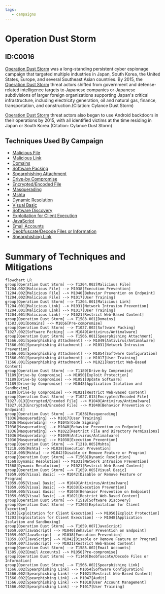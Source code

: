 ```yaml
---
tags:
   - campaigns
---
```

# Operation Dust Storm
## ID:C0016
[Operation Dust Storm](/mitre/campaigns/C0016) was a long-standing persistent cyber espionage campaign that targeted multiple industries in Japan, South Korea, the United States, Europe, and several Southeast Asian countries. By 2015, the [Operation Dust Storm](/mitre/campaigns/C0016) threat actors shifted from government and defense-related intelligence targets to Japanese companies or Japanese subdivisions of larger foreign organizations supporting Japan's critical infrastructure, including electricity generation, oil and natural gas, finance, transportation, and construction.(Citation: Cylance Dust Storm)

[Operation Dust Storm](/mitre/campaigns/C0016) threat actors also began to use Android backdoors in their operations by 2015, with all identified victims at the time residing in Japan or South Korea.(Citation: Cylance Dust Storm)
## Techniques Used By Campaign
* [Malicious File](techniques/T1204/002)
* [Malicious Link](techniques/T1204/001)
* [Domains](techniques/T1583/001)
* [Software Packing](techniques/T1027/002)
* [Spearphishing Attachment](techniques/T1566/001)
* [Drive-by Compromise](techniques/T1189)
* [Encrypted/Encoded File](techniques/T1027/013)
* [Masquerading](techniques/T1036)
* [Mshta](techniques/T1218/005)
* [Dynamic Resolution](techniques/T1568)
* [Visual Basic](techniques/T1059/005)
* [Software Discovery](techniques/T1518)
* [Exploitation for Client Execution](techniques/T1203)
* [JavaScript](techniques/T1059/007)
* [Email Accounts](techniques/T1585/002)
* [Deobfuscate/Decode Files or Information](techniques/T1140)
* [Spearphishing Link](techniques/T1566/002)

# Summary of Techniques and Mitigations
```mermaid
flowchart LR
group[Operation Dust Storm] --> T1204.002[Malicious File]
T1204.002[Malicious File] --> M1038[Execution Prevention]
T1204.002[Malicious File] --> M1040[Behavior Prevention on Endpoint]
T1204.002[Malicious File] --> M1017[User Training]
group[Operation Dust Storm] --> T1204.001[Malicious Link]
T1204.001[Malicious Link] --> M1031[Network Intrusion Prevention]
T1204.001[Malicious Link] --> M1017[User Training]
T1204.001[Malicious Link] --> M1021[Restrict Web-Based Content]
group[Operation Dust Storm] --> T1583.001[Domains]
T1583.001[Domains] --> M1056[Pre-compromise]
group[Operation Dust Storm] --> T1027.002[Software Packing]
T1027.002[Software Packing] --> M1049[Antivirus/Antimalware]
group[Operation Dust Storm] --> T1566.001[Spearphishing Attachment]
T1566.001[Spearphishing Attachment] --> M1049[Antivirus/Antimalware]
T1566.001[Spearphishing Attachment] --> M1031[Network Intrusion Prevention]
T1566.001[Spearphishing Attachment] --> M1054[Software Configuration]
T1566.001[Spearphishing Attachment] --> M1017[User Training]
T1566.001[Spearphishing Attachment] --> M1021[Restrict Web-Based Content]
group[Operation Dust Storm] --> T1189[Drive-by Compromise]
T1189[Drive-by Compromise] --> M1050[Exploit Protection]
T1189[Drive-by Compromise] --> M1051[Update Software]
T1189[Drive-by Compromise] --> M1048[Application Isolation and Sandboxing]
T1189[Drive-by Compromise] --> M1021[Restrict Web-Based Content]
group[Operation Dust Storm] --> T1027.013[Encrypted/Encoded File]
T1027.013[Encrypted/Encoded File] --> M1049[Antivirus/Antimalware]
T1027.013[Encrypted/Encoded File] --> M1040[Behavior Prevention on Endpoint]
group[Operation Dust Storm] --> T1036[Masquerading]
T1036[Masquerading] --> M1017[User Training]
T1036[Masquerading] --> M1045[Code Signing]
T1036[Masquerading] --> M1040[Behavior Prevention on Endpoint]
T1036[Masquerading] --> M1022[Restrict File and Directory Permissions]
T1036[Masquerading] --> M1049[Antivirus/Antimalware]
T1036[Masquerading] --> M1038[Execution Prevention]
group[Operation Dust Storm] --> T1218.005[Mshta]
T1218.005[Mshta] --> M1038[Execution Prevention]
T1218.005[Mshta] --> M1042[Disable or Remove Feature or Program]
group[Operation Dust Storm] --> T1568[Dynamic Resolution]
T1568[Dynamic Resolution] --> M1031[Network Intrusion Prevention]
T1568[Dynamic Resolution] --> M1021[Restrict Web-Based Content]
group[Operation Dust Storm] --> T1059.005[Visual Basic]
T1059.005[Visual Basic] --> M1042[Disable or Remove Feature or Program]
T1059.005[Visual Basic] --> M1049[Antivirus/Antimalware]
T1059.005[Visual Basic] --> M1038[Execution Prevention]
T1059.005[Visual Basic] --> M1040[Behavior Prevention on Endpoint]
T1059.005[Visual Basic] --> M1021[Restrict Web-Based Content]
group[Operation Dust Storm] --> T1518[Software Discovery]
group[Operation Dust Storm] --> T1203[Exploitation for Client Execution]
T1203[Exploitation for Client Execution] --> M1050[Exploit Protection]
T1203[Exploitation for Client Execution] --> M1048[Application Isolation and Sandboxing]
group[Operation Dust Storm] --> T1059.007[JavaScript]
T1059.007[JavaScript] --> M1040[Behavior Prevention on Endpoint]
T1059.007[JavaScript] --> M1038[Execution Prevention]
T1059.007[JavaScript] --> M1042[Disable or Remove Feature or Program]
T1059.007[JavaScript] --> M1021[Restrict Web-Based Content]
group[Operation Dust Storm] --> T1585.002[Email Accounts]
T1585.002[Email Accounts] --> M1056[Pre-compromise]
group[Operation Dust Storm] --> T1140[Deobfuscate/Decode Files or Information]
group[Operation Dust Storm] --> T1566.002[Spearphishing Link]
T1566.002[Spearphishing Link] --> M1054[Software Configuration]
T1566.002[Spearphishing Link] --> M1021[Restrict Web-Based Content]
T1566.002[Spearphishing Link] --> M1047[Audit]
T1566.002[Spearphishing Link] --> M1018[User Account Management]
T1566.002[Spearphishing Link] --> M1017[User Training]
```
